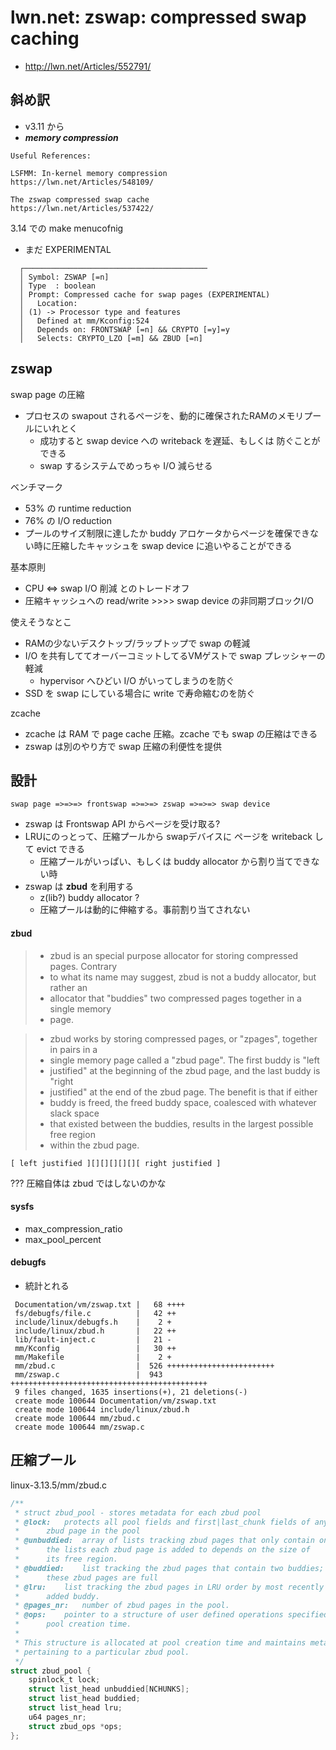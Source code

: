 # lwn.net: zswap: compressed swap caching

 * http://lwn.net/Articles/552791/

## 斜め訳

 * v3.11 から
 * ___memory compression___

``` 
Useful References:

LSFMM: In-kernel memory compression
https://lwn.net/Articles/548109/

The zswap compressed swap cache
https://lwn.net/Articles/537422/
```

3.14 での make menucofnig

 * まだ EXPERIMENTAL

```
  ┌─────────────────────────────────────────
  │ Symbol: ZSWAP [=n]                                                               
  │ Type  : boolean                                                                  
  │ Prompt: Compressed cache for swap pages (EXPERIMENTAL)                           
  │   Location:                                                                      
  │ (1) -> Processor type and features                                               
  │   Defined at mm/Kconfig:524                                                      
  │   Depends on: FRONTSWAP [=n] && CRYPTO [=y]=y                                    
  │   Selects: CRYPTO_LZO [=m] && ZBUD [=n]
````

## zswap

swap page の圧縮

 * プロセスの swapout されるページを、動的に確保されたRAMのメモリプールにいれとく
   * 成功すると swap device への writeback を遅延、もしくは 防ぐことができる
   * swap するシステムでめっちゃ I/O 減らせる

ベンチマーク

 * 53% の runtime reduction
 * 76% の I/O reduction
 * プールのサイズ制限に達したか buddy アロケータからページを確保できない時に圧縮したキャッシュを swap device に追いやることができる

基本原則

 * CPU <=> swap I/O 削減 とのトレードオフ
 * 圧縮キャッシュへの read/write >>>> swap device の非同期ブロックI/O

使えそうなとこ

 * RAMの少ないデスクトップ/ラップトップで swap の軽減
 * I/O を共有しててオーバーコミットしてるVMゲストで swap プレッシャーの軽減
   * hypervisor へひどい I/O がいってしまうのを防ぐ
 * SSD を swap にしている場合に write で寿命縮むのを防ぐ

zcache

 * zcache は RAM で page cache 圧縮。zcache でも swap の圧縮はできる
 * zswap は別のやり方で swap 圧縮の利便性を提供

## 設計

```
swap page =>=>=> frontswap =>=>=> zswap =>=>=> swap device
```

 * zswap は Frontswap API からページを受け取る?
 * LRUにのっとって、圧縮プールから swapデバイスに ページを writeback して evict できる
   * 圧縮プールがいっぱい、もしくは buddy allocator から割り当てできない時
 * zswap は __zbud__ を利用する
   * z(lib?) buddy allocator ?
   * 圧縮プールは動的に伸縮する。事前割り当てされない

#### zbud   

> * zbud is an special purpose allocator for storing compressed pages.  Contrary
> * to what its name may suggest, zbud is not a buddy allocator, but rather an
> * allocator that "buddies" two compressed pages together in a single memory
> * page.

> * zbud works by storing compressed pages, or "zpages", together in pairs in a
> * single memory page called a "zbud page".  The first buddy is "left
> * justified" at the beginning of the zbud page, and the last buddy is "right
> * justified" at the end of the zbud page.  The benefit is that if either
> * buddy is freed, the freed buddy space, coalesced with whatever slack space
> * that existed between the buddies, results in the largest possible free region
> * within the zbud page.

```
[ left justified ][][][][][][ right justified ]
```

??? 圧縮自体は zbud ではしないのかな

#### sysfs 
 
 * max_compression_ratio
 * max_pool_percent

#### debugfs

 * 統計とれる

```
 Documentation/vm/zswap.txt |   68 ++++
 fs/debugfs/file.c          |   42 ++
 include/linux/debugfs.h    |    2 +
 include/linux/zbud.h       |   22 ++
 lib/fault-inject.c         |   21 -
 mm/Kconfig                 |   30 ++
 mm/Makefile                |    2 +
 mm/zbud.c                  |  526 ++++++++++++++++++++++++
 mm/zswap.c                 |  943 ++++++++++++++++++++++++++++++++++++++++++++
 9 files changed, 1635 insertions(+), 21 deletions(-)
 create mode 100644 Documentation/vm/zswap.txt
 create mode 100644 include/linux/zbud.h
 create mode 100644 mm/zbud.c
 create mode 100644 mm/zswap.c
```

## 圧縮プール

linux-3.13.5/mm/zbud.c

```c
/**
 * struct zbud_pool - stores metadata for each zbud pool
 * @lock:	protects all pool fields and first|last_chunk fields of any
 *		zbud page in the pool
 * @unbuddied:	array of lists tracking zbud pages that only contain one buddy;
 *		the lists each zbud page is added to depends on the size of
 *		its free region.
 * @buddied:	list tracking the zbud pages that contain two buddies;
 *		these zbud pages are full
 * @lru:	list tracking the zbud pages in LRU order by most recently
 *		added buddy.
 * @pages_nr:	number of zbud pages in the pool.
 * @ops:	pointer to a structure of user defined operations specified at
 *		pool creation time.
 *
 * This structure is allocated at pool creation time and maintains metadata
 * pertaining to a particular zbud pool.
 */
struct zbud_pool {
	spinlock_t lock;
	struct list_head unbuddied[NCHUNKS];
	struct list_head buddied;
	struct list_head lru;
	u64 pages_nr;
	struct zbud_ops *ops;
};
```

